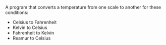 A program that converts a temperature from one scale to another for these conditions:
- Celsius to Fahrenheit
- Kelvin to Celsius
- Fahrenheit to Kelvin
- Reamur to Celsius

